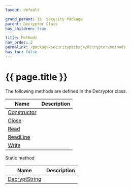 ```yaml
---
layout: default

grand_parent: 15. Security Package
parent: Decryptor Class
has_children: true

title: Methods
nav_order: 2
permalink: /package/securitypackage/decryptor/methods
has_toc: false
---
```

# {{ page.title }}

The following methods are defined in the Decryptor class.

|Name       | Description |
|----------	|-------------|
| [Constructor](/package/securitypackage/decryptor/methods/constructor) | |
| [Close](/package/securitypackage/decryptor/methods/close) | |
| [Read](/package/securitypackage/decryptor/methods/read) | |
| [ReadLine](/package/securitypackage/decryptor/methods/readline) | |
| [Write](/package/securitypackage/decryptor/methods/write) | |

Static method

|Name       | Description |
|----------	|-------------|
| [DecryptString](/package/securitypackage/decryptor/methods/decryptstring) | |
